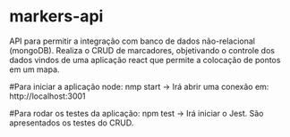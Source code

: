 # markers-api
API para permitir a integração com banco de dados não-relacional (mongoDB). Realiza o CRUD de marcadores, objetivando o controle dos dados vindos de uma aplicação react que permite a colocação de pontos em um mapa.

#Para iniciar a aplicação node:
nmp start
-> Irá abrir uma conexão em: http://localhost:3001

#Para rodar os testes da aplicação:
npm test
-> Irá iniciar o Jest. São apresentados os testes do CRUD.
